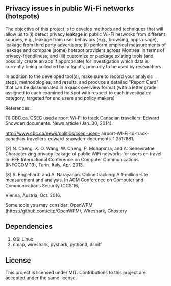 **Privacy issues in public Wi-Fi networks (hotspots)**
-

The objective of this project is to develop methods and techniques that will allow us to (i) detect privacy leakage in public Wi-Fi networks from different sources, e.g., leakage from user behaviors (e.g., browsing, apps usage), leakage from third party advertisers; (ii) perform empirical measurements of leakage and compare (some) hotspot providers across Montreal in terms of privacy-friendliness; and (iii) customize or package existing tools (and possibly create an app if appropriate) for investigation which data is currently being collected by hotspots, primarily to be used by researchers. 

In addition to the developed tool(s),  make sure to record your analysis steps, methodologies, and results, and produce a detailed  "Report Card"  that can be disseminated in a quick overview format (with a letter grade assigned to each examined hotspot  with respect to each investigated category, targeted for end users and policy makers)

References:

[1] CBC.ca. CSEC used airport Wi-Fi to track Canadian travellers: Edward Snowden documents. News article (Jan. 30, 2014). 

http://www.cbc.ca/news/politics/csec-used- airport-WI-Fi-to-track-canadian-travellers-edward-snowden-documents-1.2517881.

[2] N. Cheng, X. O. Wang, W. Cheng, P. Mohapatra, and A. Seneviratne. Characterizing privacy leakage of public WiFi networks for users on travel. In IEEE International Conference on Computer Communications (INFOCOM'13), Turin, Italy, Apr. 2013.

[3] S. Englehardt and A. Narayanan. Online tracking: A 1-million-site measurement and analysis. In ACM Conference on Computer and Communications Security (CCS'16,

Vienna, Austria, Oct. 2016.

Some tools you may consider: OpenWPM (https://github.com/citp/OpenWPM), Wireshark, Ghostery

**Dependencies**
-

1) OS: Linux
2) nmap, wireshark, pyshark, python3, dsniff

**License**
- 

This project is licensed under MIT. Contributions to this project are accepted under the same license.